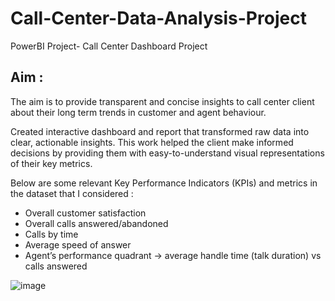 # Call-Center-Data-Analysis-Project
PowerBI Project- Call Center Dashboard Project

## Aim :
The aim is to provide transparent and concise insights to call center client about their long term trends in customer and agent behaviour.

Created interactive dashboard and report that transformed raw data into clear, actionable insights. This work helped the client make informed decisions by providing them with easy-to-understand visual representations of their key metrics.

Below are some relevant Key Performance Indicators (KPIs) and metrics in the dataset that I considered :
- Overall customer satisfaction
- Overall calls answered/abandoned
- Calls by time
- Average speed of answer
- Agent’s performance quadrant -> average handle time (talk duration) vs calls answered
  
![image](https://github.com/user-attachments/assets/12e13b38-79d8-4d43-a366-848ef8f745b0)


  
